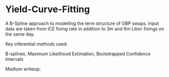 # Yield-Curve-Fitting
A B-Spline approach to modelling the term structure of GBP swaps. Input data are taken from ICE fixing rate in addition to 3m and 6m Libor fixings on the same day.

Key inferential methods used: 

B-splines, Maximum Likelihood Estimation, Bootstrapped Confidence Intervals

Medium writeup:




